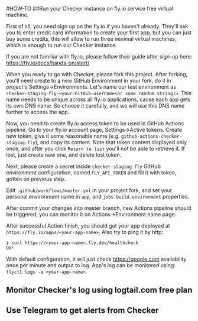 #HOW-TO
##Run your Checker instance on fly.io service free virtual machine.

First of all, you need sign up on the fly.io if you haven't already.
They'll ask you to enter credit card information to create your first app, but you can just buy some credits,
this will allow to run three minimal virtual machines, which is enough to run our Checker instance.

If you are not familiar with fly.io, please follow their guide after sign-up here:
https://fly.io/docs/hands-on/start/

When you ready to go with Checker, please fork this project.
After forking, you'll need create to a new GitHub Environment in your fork, do it in project's Settings->Environments.
Let's name our test environment as `checker-staging-fly-<your-GitHub-username(or some random string)>`.
This name needs to be unique across all fly.io applications, cause each app gets its own DNS name.
So choose it carefully, and we will use this DNS name further to access the app.

Now, you need to create fly.io access token to be used in GitHub Actions pipeline.
Go to your fly.io account page, Settings->Active tokens.
Create new token, give it some reasonable name (e.g. `github-actions-checker-staging-fly`), and copy its content.
Note that token content displayed only once, and after you click `Return to list` you'll not be able to retrieve it.
If lost, just create new one, and delete lost token.

Next, please create a secret inside `checker-staging-fly` GitHub environment configuration, named `FLY_API_TOKEN`
and fill it with token, gotten on previous step.

Edit `.github/workflows/master.yml` in your project fork, and set your personal environment name in `app`,
and `jobs.build.environment` properties.

After commit your changes into master branch, new Actions pipeline should be triggered, you can monitor it on
Actions->Environment name page.

After successful Action finish, you should get your app deployed at `https://fly.io/apps/<your-app-name>`.
Also try to ping it by http:
```
❯ curl https://<your-app-name>.fly.dev/healthcheck
Ok!
```

With default configuration, it will just check https://google.com availability once per minute and output to log.
App's log can be monitored using: `flyctl logs -a <your-app-name>`.

## Monitor Checker's log using logtail.com free plan

## Use Telegram to get alerts from Checker